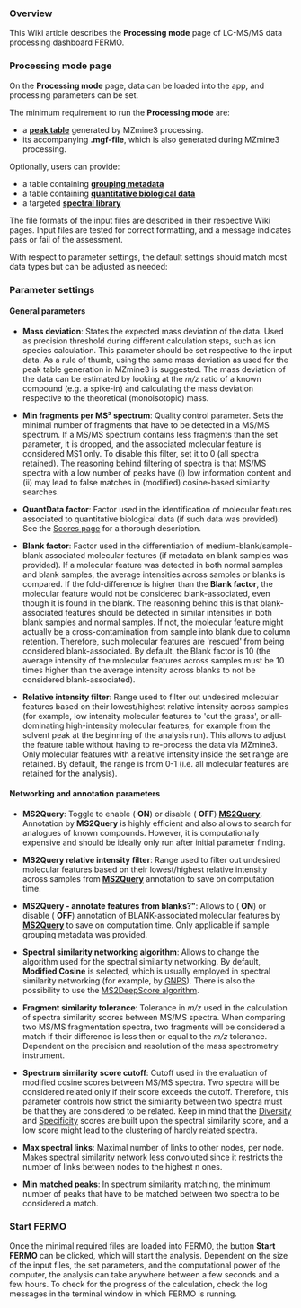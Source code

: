 ### Overview

This Wiki article describes the **Processing mode** page of LC-MS/MS data processing dashboard FERMO. 

### Processing mode page

On the **Processing mode** page, data can be loaded into the app, and processing parameters can be set. 

The minimum requirement to run the **Processing mode** are:
- a [**peak table**](https://github.com/mmzdouc/FERMO/wiki/Peaktable-generation-tutorial) generated by MZmine3 processing. 
- its accompanying **.mgf-file**, which is also generated during MZmine3 processing. 

Optionally, users can provide:
- a table containing [**grouping metadata**](https://github.com/mmzdouc/FERMO/wiki/Metadata-file-preparation-tutorial)
- a table containing [**quantitative biological data**](https://github.com/mmzdouc/FERMO/wiki/Bioactivity-data-file-preparation-tutorial)
- a targeted [**spectral library**](https://github.com/mmzdouc/FERMO/wiki/Spectral-library-preparation-tutorial)

The file formats of the input files are described in their respective Wiki pages. Input files are tested for correct formatting, and a message indicates pass or fail of the assessment.

With respect to parameter settings, the default settings should match most data types but can be adjusted as needed:

### Parameter settings

#### General parameters

- **Mass deviation**:
States the expected mass deviation of the data. Used as precision threshold during different calculation steps, such as ion species calculation. This parameter should be set respective to the input data. As a rule of thumb, using the same mass deviation as used for the peak table generation in MZmine3 is suggested. The mass deviation of the data can be estimated by looking at the *m/z* ratio of a known compound (e.g. a spike-in) and calculating the mass deviation respective to the theoretical (monoisotopic) mass. 

- **Min fragments per MS² spectrum**:
Quality control parameter. Sets the minimal number of fragments that have to be detected in a MS/MS spectrum. If a MS/MS spectrum contains less fragments than the set parameter, it is dropped, and the associated molecular feature is considered MS1 only. To disable this filter, set it to 0 (all spectra retained). The reasoning behind filtering of spectra is that MS/MS spectra with a low number of peaks have (i) low information content and (ii) may lead to false matches in (modified) cosine-based similarity searches.

- **QuantData factor**:
Factor used in the identification of molecular features associated to quantitative biological data (if such data was provided). See the [Scores page](https://github.com/mmzdouc/FERMO/wiki/Scores-page) for a thorough description. 

- **Blank factor**:
Factor used in the differentiation of medium-blank/sample-blank associated molecular features (if metadata on blank samples was provided). If a molecular feature was detected in both normal samples and blank samples, the average intensities across samples or blanks is compared. If the fold-difference is higher than the **Blank factor**, the molecular feature would not be considered blank-associated, even though it is found in the blank. The reasoning behind this is that blank-associated features should be detected in similar intensities in both blank samples and normal samples. If not, the molecular feature might actually be a cross-contamination from sample into blank due to column retention. Therefore, such molecular features are 'rescued' from being considered blank-associated.
By default, the Blank factor is 10 (the average intensity of the molecular features across samples must be 10 times higher than the average intensity across blanks to not be considered blank-associated).

- **Relative intensity filter**:
Range used to filter out undesired molecular features based on their lowest/highest relative intensity across samples (for example, low intensity molecular features to 'cut the grass', or all-dominating high-intensity molecular features, for example from the solvent peak at the beginning of the analysis run). This allows to adjust the feature table without having to re-process the data via MZmine3. Only molecular features with a relative intensity inside the set range are retained. By default, the range is from 0-1 (i.e. all molecular features are retained for the analysis).

#### Networking and annotation parameters

- **MS2Query**:
Toggle to enable ( **ON**) or disable ( **OFF**) [**MS2Query**](https://github.com/iomega/ms2query). Annotation by **MS2Query** is highly efficient and also allows to search for analogues of known compounds. However, it is computationally expensive and should be ideally only run after initial parameter finding. 

- **MS2Query relative intensity filter**:
Range used to filter out undesired molecular features based on their lowest/highest relative intensity across samples from [**MS2Query**](https://github.com/iomega/ms2query) annotation to save on computation time.

- **MS2Query - annotate features from blanks?"**:
Allows to ( **ON**) or disable ( **OFF**) annotation of BLANK-associated molecular features by [**MS2Query**](https://github.com/iomega/ms2query) to save on computation time. Only applicable if sample grouping metadata was provided.

- **Spectral similarity networking algorithm**: 
Allows to change the algorithm used for the spectral similarity networking. By default, **Modified Cosine** is selected, which is usually employed in spectral similarity networking (for example, by [GNPS](https://gnps.ucsd.edu/)). There is also the possibility to use the [MS2DeepScore algorithm](https://github.com/matchms/ms2deepscore). 

- **Fragment similarity tolerance**:
Tolerance in *m/z* used in the calculation of spectra similarity scores between MS/MS spectra. When comparing two MS/MS fragmentation spectra, two fragments will be considered a match if their difference is less then or equal to the *m/z* tolerance. Dependent on the precision and resolution of the mass spectrometry instrument.

- **Spectrum similarity score cutoff**:
Cutoff used in the evaluation of modified cosine scores between MS/MS spectra. Two spectra will be considered related only if their score exceeds the cutoff. Therefore, this parameter controls how strict the similarity between two spectra must be that they are considered to be related. Keep in mind that the [Diversity](https://github.com/mmzdouc/FERMO/wiki/Scores-page) and [Specificity](https://github.com/mmzdouc/FERMO/wiki/Scores-page) scores are built upon the spectral similarity score, and a low score might lead to the clustering of hardly related spectra.

- **Max spectral links**:
Maximal number of links to other nodes, per node. Makes spectral similarity network less convoluted since it restricts the number of links between nodes to the highest n ones. 

- **Min matched peaks**:
In spectrum similarity matching, the minimum number of peaks that have to be matched between two spectra to be considered a match.

### Start FERMO

Once the minimal required files are loaded into FERMO, the button **Start FERMO** can be clicked, which will start the analysis. 
Dependent on the size of the input files, the set parameters, and the computational power of the computer, the analysis can take anywhere between a few seconds and a few hours. To check for the progress of the calculation, check the log messages in the terminal window in which FERMO is running.
